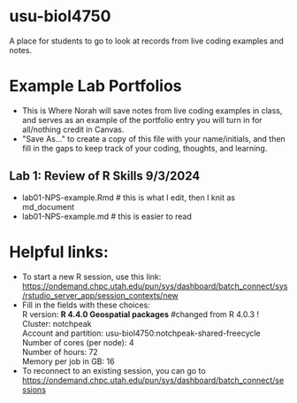 # usu-biol4750
A place for students to go to look at records from live coding examples and notes.

# Example Lab Portfolios  
- This is Where Norah will save notes from live coding examples in class, and serves as an example of the portfolio entry you will turn in for all/nothing credit in Canvas.
 - "Save As..." to create a copy of this file with your name/initials, and then fill in the gaps to keep track of your coding, thoughts, and learning.
   
## Lab 1: Review of R Skills 9/3/2024
 - lab01-NPS-example.Rmd # this is what I edit, then I knit as md_document
 - lab01-NPS-example.md  # this is easier to read





# Helpful links:  
- To start a new R session, use this link: <https://ondemand.chpc.utah.edu/pun/sys/dashboard/batch_connect/sys/rstudio_server_app/session_contexts/new>
- Fill in the fields with these choices:  
    R version: **R 4.4.0 Geospatial packages** #changed from R 4.0.3 !    
    Cluster: notchpeak  
    Account and partition: usu-biol4750:notchpeak-shared-freecycle   
    Number of cores (per node): 4   
    Number of hours: 72  
    Memory per job in GB: 16  
- To reconnect to an existing session, you can go to <https://ondemand.chpc.utah.edu/pun/sys/dashboard/batch_connect/sessions>
